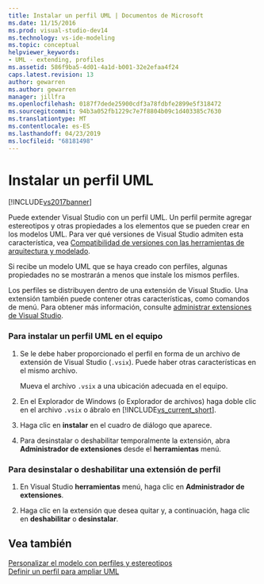 ```yaml
---
title: Instalar un perfil UML | Documentos de Microsoft
ms.date: 11/15/2016
ms.prod: visual-studio-dev14
ms.technology: vs-ide-modeling
ms.topic: conceptual
helpviewer_keywords:
- UML - extending, profiles
ms.assetid: 586f9ba5-4d01-4a1d-b001-32e2efaa4f24
caps.latest.revision: 13
author: gewarren
ms.author: gewarren
manager: jillfra
ms.openlocfilehash: 0187f7dede25900cdf3a78fdbfe2899e5f318472
ms.sourcegitcommit: 94b3a052fb1229c7e7f8804b09c1d403385c7630
ms.translationtype: MT
ms.contentlocale: es-ES
ms.lasthandoff: 04/23/2019
ms.locfileid: "68181498"
---
```

# <a name="install-a-uml-profile"></a>Instalar un perfil UML
[!INCLUDE[vs2017banner](../includes/vs2017banner.md)]

Puede extender Visual Studio con un perfil UML. Un perfil permite agregar estereotipos y otras propiedades a los elementos que se pueden crear en los modelos UML. Para ver qué versiones de Visual Studio admiten esta característica, vea [Compatibilidad de versiones con las herramientas de arquitectura y modelado](../modeling/what-s-new-for-design-in-visual-studio.md#VersionSupport).  
  
 Si recibe un modelo UML que se haya creado con perfiles, algunas propiedades no se mostrarán a menos que instale los mismos perfiles.  
  
 Los perfiles se distribuyen dentro de una extensión de Visual Studio. Una extensión también puede contener otras características, como comandos de menú. Para obtener más información, consulte [administrar extensiones de Visual Studio](http://go.microsoft.com/fwlink/?LinkId=160728).  
  
### <a name="to-install-a-uml-profile-on-your-computer"></a>Para instalar un perfil UML en el equipo  
  
1. Se le debe haber proporcionado el perfil en forma de un archivo de extensión de Visual Studio (`.vsix`). Puede haber otras características en el mismo archivo.  
  
     Mueva el archivo `.vsix` a una ubicación adecuada en el equipo.  
  
2. En el Explorador de Windows (o Explorador de archivos) haga doble clic en el archivo `.vsix` o ábralo en [!INCLUDE[vs_current_short](../includes/vs-current-short-md.md)].  
  
3. Haga clic en **instalar** en el cuadro de diálogo que aparece.  
  
4. Para desinstalar o deshabilitar temporalmente la extensión, abra **Administrador de extensiones** desde el **herramientas** menú.  
  
### <a name="to-uninstall-or-disable-a-profile-extension"></a>Para desinstalar o deshabilitar una extensión de perfil  
  
1. En Visual Studio **herramientas** menú, haga clic en **Administrador de extensiones**.  
  
2. Haga clic en la extensión que desea quitar y, a continuación, haga clic en **deshabilitar** o **desinstalar**.  
  
## <a name="see-also"></a>Vea también  
 [Personalizar el modelo con perfiles y estereotipos](../modeling/customize-your-model-with-profiles-and-stereotypes.md)   
 [Definir un perfil para ampliar UML](../modeling/define-a-profile-to-extend-uml.md)
